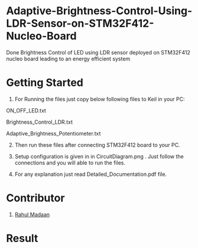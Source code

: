 # Adaptive-Brightness-Control-Using-LDR-Sensor-on-STM32F412-Nucleo-Board
Done Brightness Control of LED using LDR sensor deployed on STM32F412 nucleo board leading to an energy efficient system

# Getting Started

1. For Running the files just copy below following files to Keil in your PC:

ON_OFF_LED.txt

Brightness_Control_LDR.txt

Adaptive_Brightness_Potentiometer.txt

2. Then run these files after connecting STM32F412 board to your PC.

3. Setup configuration is given in in CircuitDiagram.png . Just follow the connections and you will able to run the files.

4. For any explanation just read Detailed_Documentation.pdf file.

# Contributor
1. [Rahul Madaan](https://github.com/Reiner009)

# Result
